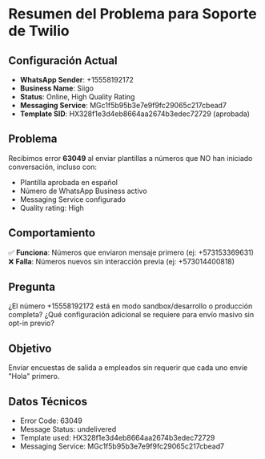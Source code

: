 # Resumen del Problema para Soporte de Twilio

## Configuración Actual
- **WhatsApp Sender**: +15558192172
- **Business Name**: Siigo
- **Status**: Online, High Quality Rating
- **Messaging Service**: MGc1f5b95b3e7e9f9fc29065c217cbead7
- **Template SID**: HX328f1e3d4eb8664aa2674b3edec72729 (aprobada)

## Problema
Recibimos error **63049** al enviar plantillas a números que NO han iniciado conversación, incluso con:
- Plantilla aprobada en español
- Número de WhatsApp Business activo
- Messaging Service configurado
- Quality rating: High

## Comportamiento
✅ **Funciona**: Números que enviaron mensaje primero (ej: +573153369631)  
❌ **Falla**: Números nuevos sin interacción previa (ej: +573014400818)  

## Pregunta
¿El número +15558192172 está en modo sandbox/desarrollo o producción completa?
¿Qué configuración adicional se requiere para envío masivo sin opt-in previo?

## Objetivo
Enviar encuestas de salida a empleados sin requerir que cada uno envíe "Hola" primero.

## Datos Técnicos
- Error Code: 63049
- Message Status: undelivered
- Template used: HX328f1e3d4eb8664aa2674b3edec72729
- Messaging Service: MGc1f5b95b3e7e9f9fc29065c217cbead7